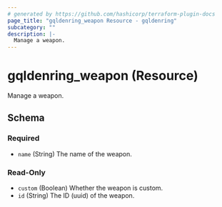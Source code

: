 ```yaml
---
# generated by https://github.com/hashicorp/terraform-plugin-docs
page_title: "gqldenring_weapon Resource - gqldenring"
subcategory: ""
description: |-
  Manage a weapon.
---
```


# gqldenring_weapon (Resource)

Manage a weapon.



<!-- schema generated by tfplugindocs -->
## Schema

### Required

- `name` (String) The name of the weapon.

### Read-Only

- `custom` (Boolean) Whether the weapon is custom.
- `id` (String) The ID (uuid) of the weapon.


